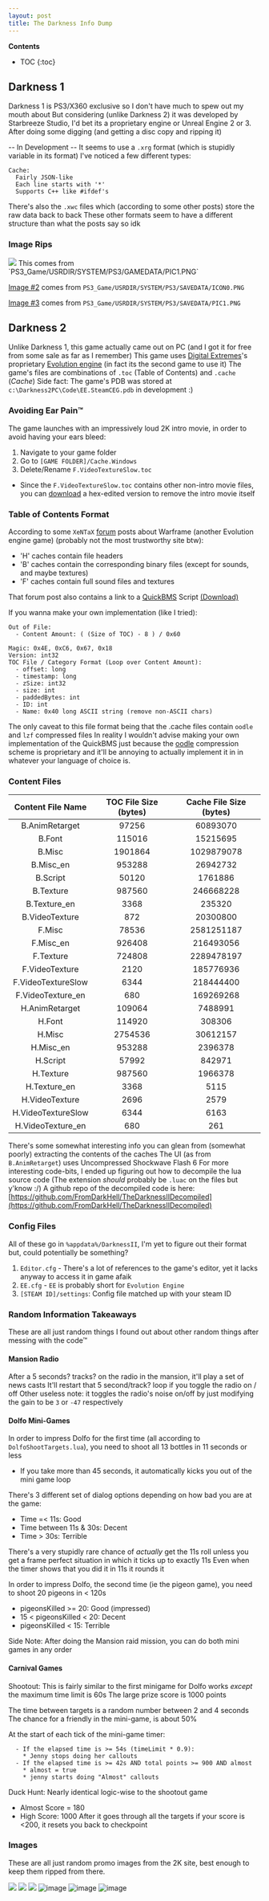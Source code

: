 ```yaml
---
layout: post
title: The Darkness Info Dump
---
```


<style>
.rouge-gutter {
  width: 5%;
}
</style>

**Contents**
* TOC
{:toc}

## Darkness 1

Darkness 1 is PS3/X360 exclusive so I don't have much to spew out my mouth about
But considering (unlike Darkness 2) it was developed by Starbreeze Studio, I'd bet its a proprietary engine or Unreal Engine 2 or 3.
After doing some digging (and getting a disc copy and ripping it)

-- In Development --
It seems to use a `.xrg` format (which is stupidly variable in its format)
I've noticed a few different types:
```
Cache:
  Fairly JSON-like
  Each line starts with '*'
  Supports C++ like #ifdef's
```

There's also the `.xwc` files which (according to some other posts) store the raw data back to back
These other formats seem to have a different structure than what the posts say so idk


### Image Rips

<img src="{{ site.baseurl }}/assets/downloads/darkness/rips/pic1.png" loading="lazy"/>
This comes from `PS3_Game/USRDIR/SYSTEM/PS3/GAMEDATA/PIC1.PNG`

[Image #2](/assets/downloads/darkness/rips/ICON0.png) comes from `PS3_Game/USRDIR/SYSTEM/PS3/SAVEDATA/ICON0.PNG`

[Image #3](/assets/downloads/darkness/rips/pic2.png) comes from `PS3_Game/USRDIR/SYSTEM/PS3/SAVEDATA/PIC1.PNG`

## Darkness 2
Unlike Darkness 1, this game actually came out on PC (and I got it for free from some sale as far as I remember)
This game uses [Digital Extremes](https://en.wikipedia.org/wiki/Digital_Extremes)'s proprietary [Evolution engine](https://en.wikipedia.org/wiki/Digital_Extremes#Technology) (in fact its the second game to use it)
The game's files are combinations of `.toc` (Table of Contents) and `.cache` (*Cache*)
Side fact: The game's PDB was stored at `c:\Darkness2PC\Code\EE.SteamCEG.pdb` in development :)

### Avoiding Ear Pain™
The game launches with an impressively loud 2K intro movie, in order to avoid having your ears bleed:
1. Navigate to your game folder
2. Go to `[GAME FOLDER]/Cache.Windows`
3. Delete/Rename `F.VideoTextureSlow.toc`
  * Since the `F.VideoTextureSlow.toc` contains other non-intro movie files, you can [download]({{site.baseurl}}/assets/downloads/darkness/F.VideoTextureSlow.toc) a hex-edited version to remove the intro movie itself 

### Table of Contents Format
According to some `XeNTaX` [forum](https://forum.xentax.com/viewtopic.php?f=32&t=10782#p88313) posts about Warframe (another Evolution engine game) (probably not the most trustworthy site btw):
* 'H' caches contain file headers
* 'B' caches contain the corresponding binary files (except for sounds, and maybe textures)
* 'F' caches contain full sound files and textures

That forum post also contains a link to a [QuickBMS](https://aluigi.altervista.org/quickbms.htm) Script [(Download)]({{site.baseurl}}/assets/downloads/darkness/darkness2.bms)

If you wanna make your own implementation (like I tried):
```
Out of File: 
  - Content Amount: ( (Size of TOC) - 8 ) / 0x60

Magic: 0x4E, 0xC6, 0x67, 0x18
Version: int32
TOC File / Category Format (Loop over Content Amount):
  - offset: long
  - timestamp: long
  - zSize: int32
  - size: int
  - paddedBytes: int
  - ID: int
  - Name: 0x40 long ASCII string (remove non-ASCII chars)
```

The only caveat to this file format being that the .cache files contain `oodle` and `lzf` compressed files
In reality I wouldn't advise making your own implementation of the QuickBMS just because the [oodle](http://www.radgametools.com/oodlecompressors.htm) compression scheme is proprietary and it'll be annoying to actually implement it in in whatever your language of choice is.

### Content Files

| Content File Name  | TOC File Size (bytes) | Cache File Size (bytes) |
|:------------------:|:---------------------:|:-----------------------:|
|   B.AnimRetarget   |         97256         |        60893070         |
|       B.Font       |        115016         |        15215695         |
|       B.Misc       |        1901864        |       1029879078        |
|     B.Misc_en      |        953288         |        26942732         |
|      B.Script      |         50120         |         1761886         |
|     B.Texture      |        987560         |        246668228        |
|    B.Texture_en    |         3368          |         235320          |
|   B.VideoTexture   |          872          |        20300800         |
|       F.Misc       |         78536         |       2581251187        |
|     F.Misc_en      |        926408         |        216493056        |
|     F.Texture      |        724808         |       2289478197        |
|   F.VideoTexture   |         2120          |        185776936        |
| F.VideoTextureSlow |         6344          |        218444400        |
| F.VideoTexture_en  |          680          |        169269268        |
|   H.AnimRetarget   |        109064         |         7488991         |
|       H.Font       |        114920         |         308306          |
|       H.Misc       |        2754536        |        30612157         |
|     H.Misc_en      |        953288         |         2396378         |
|      H.Script      |         57992         |         842971          |
|     H.Texture      |        987560         |         1966378         |
|    H.Texture_en    |         3368          |          5115           |
|   H.VideoTexture   |         2696          |          2579           |
| H.VideoTextureSlow |         6344          |          6163           |
| H.VideoTexture_en  |          680          |           261           |

There's some somewhat interesting info you can glean from (somewhat poorly) extracting the contents of the caches
The UI (as from `B.AnimRetarget`) uses Uncompressed Shockwave Flash 6 
For more interesting code-bits, I ended up figuring out how to decompile the lua source code (The extension *should* probably be `.luac` on the files but y'know :/)
A github repo of the decompiled code is here: [https://github.com/FromDarkHell/TheDarknessIIDecompiled](https://github.com/FromDarkHell/TheDarknessIIDecompiled)

### Config Files
All of these go in `%appdata%/DarknessII`, I'm yet to figure out their format but, could potentially be something?
1. `Editor.cfg` - There's a lot of references to the game's editor, yet it lacks anyway to access it in game afaik
2. `EE.cfg` - `EE` is probably short for `Evolution Engine`
3. `[STEAM ID]/settings`: Config file matched up with your steam ID

### Random Information Takeaways
These are all just random things I found out about other random things after messing with the code™

#### Mansion Radio
After a 5 seconds? tracks? on the radio in the mansion, it'll play a set of news casts
It'll restart that 5 second/track? loop if you toggle the radio on / off
Other useless note: it toggles the radio's noise on/off by just modifying the gain to be `3` or `-47` respectively

#### Dolfo Mini-Games
In order to impress Dolfo for the first time (all according to `DolfoShootTargets.lua`), you need to shoot all 13 bottles in 11 seconds or less
  - If you take more than 45 seconds, it automatically kicks you out of the mini game loop

There's 3 different set of dialog options depending on how bad you are at the game:
  - Time =< 11s: Good
  - Time between 11s & 30s: Decent
  - Time > 30s: Terrible

There's a very stupidly rare chance of *actually* get the 11s roll unless you get a frame perfect situation in which it ticks up to exactly 11s
Even when the timer shows that you did it in 11s it rounds it


In order to impress Dolfo, the second time (ie the pigeon game), you need to shoot 20 pigeons in < 120s
  - pigeonsKilled >= 20: Good (impressed)
  - 15 < pigeonsKilled < 20: Decent
  - pigeonsKilled < 15: Terrible

Side Note: After doing the Mansion raid mission, you can do both mini games in any order

#### Carnival Games

Shootout:
This is fairly similar to the first minigame for Dolfo works *except* the maximum time limit is 60s
The large prize score is 1000 points

The time between targets is a random number between 2 and 4 seconds
The chance for a friendly in the mini-game, is about 50%

At the start of each tick of the mini-game timer:
```
  - If the elapsed time is >= 54s (timeLimit * 0.9):
    * Jenny stops doing her callouts
  - If the elapsed time is >= 42s AND total points >= 900 AND almost
    * almost = true
    * jenny starts doing "Almost" callouts

```

Duck Hunt:
Nearly identical logic-wise to the shootout game
  - Almost Score = 180
  - High Score: 1000
After it goes through all the targets if your score is <200, it resets you back to checkpoint


### Images
These are all just random promo images from the 2K site, best enough to keep them ripped from there.

<img src="{{ site.baseurl }}/assets/downloads/darkness/promo/825-darkness_screenshot_01.jpg" loading="lazy"/>
<img src="{{ site.baseurl }}/assets/downloads/darkness/promo/826-darkness_screenshot_02.jpg" loading="lazy"/>
<img src="{{ site.baseurl }}/assets/downloads/darkness/promo/827-darkness_screenshot_03.jpg" loading="lazy"/>
<img src="{{ site.baseurl }}/assets/downloads/darkness/promo/maxresdefault.jpg" alt="image" loading="lazy"/>
<img src="{{ site.baseurl }}/assets/downloads/darkness/promo/thedarkness2_2kcom_marquee.jpg" alt="image" loading="lazy"/>
<img src="{{ site.baseurl }}/assets/downloads/darkness/promo/thedarkness2_launch_trailer.jpg" alt="image" loading="lazy"/>


<!-- A quick JS script to make all the tables on this page sortable -->
<script>for(const e of document.getElementsByTagName("table")) e.classList.add("sortable");</script>
